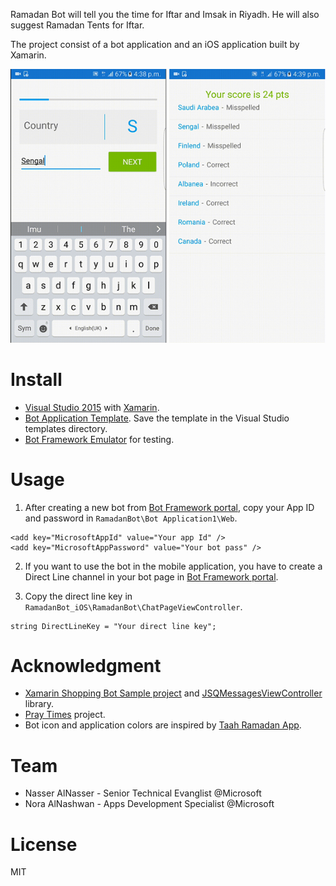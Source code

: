 Ramadan Bot will tell you the time for Iftar and Imsak in Riyadh. He will also suggest Ramadan Tents for Iftar.

The project consist of a bot application and an iOS application built by Xamarin.

![alt text](https://github.com/DXSaudi/DemosFactory/blob/master/WordGame/Screenshot.png "screenshot")

# Install
  - [Visual Studio 2015][df1] with [Xamarin][df2].
  - [Bot Application Template][df2]. Save the template in the Visual Studio templates directory.
  - [Bot Framework Emulator][df3] for testing.
  
# Usage
1. After creating a new bot from [Bot Framework portal][df4], copy your App ID and password in `RamadanBot\Bot Application1\Web`.
```
<add key="MicrosoftAppId" value="Your app Id" />
<add key="MicrosoftAppPassword" value="Your bot pass" />
```
2. If you want to use the bot in the mobile application, you have to create a Direct Line channel in your bot page in [Bot Framework portal][df4].

3. Copy the direct line key in `RamadanBot_iOS\RamadanBot\ChatPageViewController`.
```
string DirectLineKey = "Your direct line key";
```
# Acknowledgment
  - [Xamarin Shopping Bot Sample project][df5] and [JSQMessagesViewController][df6] library.
  - [Pray Times][df7] project.
  - Bot icon and application colors are inspired by [Taah Ramadan App][df8].

# Team
  - Nasser AlNasser - Senior Technical Evanglist @Microsoft 
  - Nora AlNashwan - Apps Development Specialist @Microsoft

# License
MIT

[df1]: <https://www.microsoft.com/en-us/download/details.aspx?id=48146>
[df2]: <https://msdn.microsoft.com/en-us/library/mt613162.aspx>
[df3]: <https://www.microsoft.com/cognitive-services/>
[df4]: <https://dev.botframework.com/>
[df5]: <https://github.com/hahaysh/XamarinShoppingBotSample>
[df6]: <https://github.com/jessesquires/JSQMessagesViewController>
[df7]: <http://praytimes.org/>
[df8]: <https://www.behance.net/gallery/38296703/Taah-Ramadan-android-app>